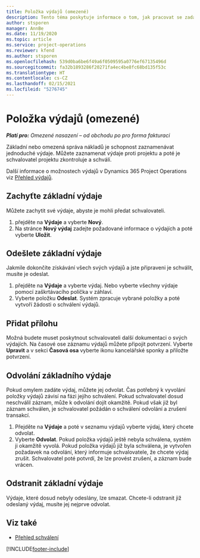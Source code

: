 ```yaml
---
title: Položka výdajů (omezené)
description: Tento téma poskytuje informace o tom, jak pracovat se zadáním výdajů v omezeném nasazení.
author: stsporen
manager: AnnBe
ms.date: 11/19/2020
ms.topic: article
ms.service: project-operations
ms.reviewer: kfend
ms.author: stsporen
ms.openlocfilehash: 539d0ba6be6f49a6f0509595a0776ef67135496d
ms.sourcegitcommit: fa32b1893286f20271fa4ec4be8fc68bd135f53c
ms.translationtype: HT
ms.contentlocale: cs-CZ
ms.lasthandoff: 02/15/2021
ms.locfileid: "5276745"
---
```

# <a name="expense-entry-lite"></a>Položka výdajů (omezené)

_**Platí pro:** Omezené nasazení – od obchodu po pro forma fakturaci_

Základní nebo omezená správa nákladů je schopnost zaznamenávat jednoduché výdaje. Můžete zaznamenat výdaje proti projektu a poté je schvalovatel projektu zkontroluje a schválí.

Další informace o možnostech výdajů v Dynamics 365 Project Operations viz [Přehled výdajů](expense-overview.md).

## <a name="capture-a-basic-expense"></a>Zachyťte základní výdaje

Můžete zachytit své výdaje, abyste je mohli předat schvalovateli.

1. přejděte na **Výdaje** a vyberte **Nový**.
2. Na stránce **Nový výdaj** zadejte požadované informace o výdajích a poté vyberte **Uložit**.

## <a name="submit-a-basic-expense"></a>Odešlete základní výdaje

Jakmile dokončíte získávání všech svých výdajů a jste připraveni je schválit, musíte je odeslat.

1. přejděte na **Výdaje** a vyberte výdaj. Nebo vyberte všechny výdaje pomocí zaškrtávacího políčka v záhlaví.
2. Vyberte položku **Odeslat**. Systém zpracuje vybrané položky a poté vytvoří žádosti o schválení výdajů.

## <a name="add-an-attachment"></a>Přidat přílohu

Možná budete muset poskytnout schvalovateli další dokumentaci o svých výdajích. Na časové ose záznamu výdajů můžete připojit potvrzení. Vyberte **Upravit** a v sekci **Časová osa** vyberte ikonu kancelářské sponky a přiložte potvrzení.

## <a name="recall-a-basic-expense"></a>Odvolání základního výdaje

Pokud omylem zadáte výdaj, můžete jej odvolat. Čas potřebný k vyvolání položky výdajů závisí na fázi jejího schválení.  Pokud schvalovatel dosud neschválil záznam, může k odvolání dojít okamžitě. Pokud však již byl záznam schválen, je schvalovatel požádán o schválení odvolání a zrušení transakcí.

1. Přejděte na **Výdaje** a poté v seznamu výdajů vyberte výdaj, který chcete odvolat.
2. Vyberte **Odvolat**. Pokud položka výdajů ještě nebyla schválena, systém ji okamžitě vyvolá. Pokud položka výdajů již byla schválena, je vytvořen požadavek na odvolání, který informuje schvalovatele, že chcete výdaj zrušit. Schvalovatel poté potvrdí, že lze provést zrušení, a záznam bude vrácen.

## <a name="delete-a-basic-expense"></a>Odstranit základní výdaje

Výdaje, které dosud nebyly odeslány, lze smazat. Chcete-li odstranit již odeslaný výdaj, musíte jej nejprve odvolat.

## <a name="see-also"></a>Viz také

- [Přehled schválení](../approvals/approvals-overview.md)


[!INCLUDE[footer-include](../includes/footer-banner.md)]